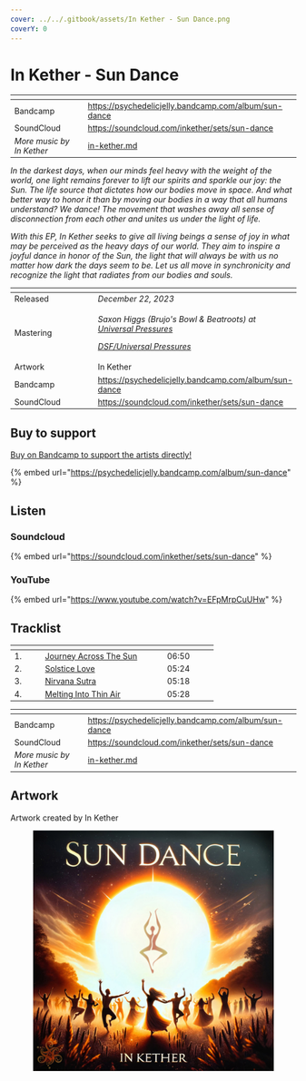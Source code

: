 ```yaml
---
cover: ../../.gitbook/assets/In Kether - Sun Dance.png
coverY: 0
---
```


# In Kether - Sun Dance

<table data-view="cards"><thead><tr><th></th><th data-hidden data-card-target data-type="content-ref"></th></tr></thead><tbody><tr><td>Bandcamp</td><td><a href="https://psychedelicjelly.bandcamp.com/album/sun-dance">https://psychedelicjelly.bandcamp.com/album/sun-dance</a></td></tr><tr><td>SoundCloud</td><td><a href="https://soundcloud.com/inkether/sets/sun-dance">https://soundcloud.com/inkether/sets/sun-dance</a></td></tr><tr><td><em>More music by In Kether</em></td><td><a href="../../artists/music/in-kether.md">in-kether.md</a></td></tr></tbody></table>

_In the darkest days, when our minds feel heavy with the weight of the world, one light remains forever to lift our spirits and sparkle our joy: the Sun. The life source that dictates how our bodies move in space. And what better way to honor it than by moving our bodies in a way that all humans understand? We dance! The movement that washes away all sense of disconnection from each other and unites us under the light of life._

_With this EP, In Kether seeks to give all living beings a sense of joy in what may be perceived as the heavy days of our world. They aim to inspire a joyful dance in honor of the Sun, the light that will always be with us no matter how dark the days seem to be. Let us all move in synchronicity and recognize the light that radiates from our bodies and souls._

<table data-header-hidden><thead><tr><th width="156"></th><th></th></tr></thead><tbody><tr><td>Released</td><td><em>December 22, 2023</em></td></tr><tr><td>Mastering</td><td><p><em>Saxon Higgs (Brujo's Bowl &#x26; Beatroots) at</em> <a href="https://www.facebook.com/universalpressures"><em>Universal Pressures</em></a> </p><p><a href="../../artists/mastering/universal-pressures.md"><em>DSF/Universal Pressures</em></a> </p></td></tr><tr><td>Artwork</td><td>In Kether</td></tr><tr><td>Bandcamp</td><td><a href="https://psychedelicjelly.bandcamp.com/album/sun-dance">https://psychedelicjelly.bandcamp.com/album/sun-dance</a></td></tr><tr><td>SoundCloud</td><td><a href="https://soundcloud.com/inkether/sets/sun-dance">https://soundcloud.com/inkether/sets/sun-dance</a></td></tr></tbody></table>

## Buy to support

[Buy on Bandcamp to support the artists directly!](https://psychedelicjelly.bandcamp.com/album/sun-dance)&#x20;

{% embed url="https://psychedelicjelly.bandcamp.com/album/sun-dance" %}

## Listen

### Soundcloud

{% embed url="https://soundcloud.com/inkether/sets/sun-dance" %}

### YouTube

{% embed url="https://www.youtube.com/watch?v=EFpMrpCuUHw" %}

## Tracklist

<table data-header-hidden><thead><tr><th width="40"></th><th width="201"></th><th width="75"></th></tr></thead><tbody><tr><td>1.</td><td><a href="https://psychedelicjelly.bandcamp.com/track/journey-across-the-sun">Journey Across The Sun</a> </td><td>06:50</td></tr><tr><td>2.</td><td><a href="https://psychedelicjelly.bandcamp.com/track/solstice-love">Solstice Love</a> </td><td>05:24</td></tr><tr><td>3.</td><td><a href="https://psychedelicjelly.bandcamp.com/track/nirvana-sutra">Nirvana Sutra</a> </td><td>05:18</td></tr><tr><td>4.</td><td><a href="https://psychedelicjelly.bandcamp.com/track/melting-into-thin-air">Melting Into Thin Air</a> </td><td>05:28</td></tr></tbody></table>

<table data-view="cards"><thead><tr><th></th><th data-hidden data-card-target data-type="content-ref"></th></tr></thead><tbody><tr><td>Bandcamp</td><td><a href="https://psychedelicjelly.bandcamp.com/album/sun-dance">https://psychedelicjelly.bandcamp.com/album/sun-dance</a></td></tr><tr><td>SoundCloud</td><td><a href="https://soundcloud.com/inkether/sets/sun-dance">https://soundcloud.com/inkether/sets/sun-dance</a></td></tr><tr><td><em>More music by In Kether</em></td><td><a href="../../artists/music/in-kether.md">in-kether.md</a></td></tr></tbody></table>

## Artwork

Artwork created by In Kether

<figure><img src="../../.gitbook/assets/In Kether - Sun Dance.png" alt=""><figcaption></figcaption></figure>
